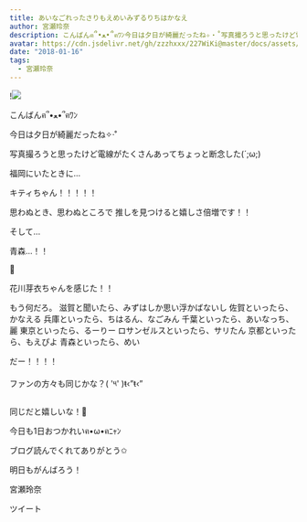 ```yaml
---
title: あいなごれったさりもえめいみずるりちはかなえ
author: 宮瀬玲奈
description: こんばんฅ՞•ﻌ•՞ฅﾜﾝ今日は夕日が綺麗だったね✧‧˚写真撮ろうと思ったけど電線がたくさんあってちょっと断念した(´;ω;)福岡にいたときに...キティちゃん！！...
avatar: https://cdn.jsdelivr.net/gh/zzzhxxx/227WiKi@master/docs/assets/photo/avatar/reina.jpg
date: "2018-01-16"
tags:
  - 宮瀬玲奈
---
```


!![](https://cdn.jsdelivr.net/gh/zzzhxxx/227WiKi-image@master/blog-image/reina-2018-01-16_1.jpg)



  こんばんฅ՞•ﻌ•՞ฅﾜﾝ





今日は夕日が綺麗だったね✧‧˚

写真撮ろうと思ったけど電線がたくさんあってちょっと断念した(´;ω;)









福岡にいたときに...








キティちゃん！！！！！




思わぬとき、思わぬところで
推しを見つけると嬉しさ倍増です！！



そして...

青森...！！


💓



花川芽衣ちゃんを感じた！！










もう何だろ。
滋賀と聞いたら、みずはしか思い浮かばないし
佐賀といったら、かなえる
兵庫といったら、ちはるん、なごみん
千葉といったら、あいなっち、麗
東京といったら、るーりー
ロサンゼルスといったら、サリたん
京都といったら、もえぴよ
青森といったら、めい

だー！！！！




ファンの方々も同じかな？( '༥' )ŧ‹”ŧ‹”


同じだと嬉しいな！💓





今日も1日おつかれいฅ•ω•ฅﾆｬﾝ

ブログ読んでくれてありがとう✩


明日もがんばろう！



宮瀬玲奈


ツイート



